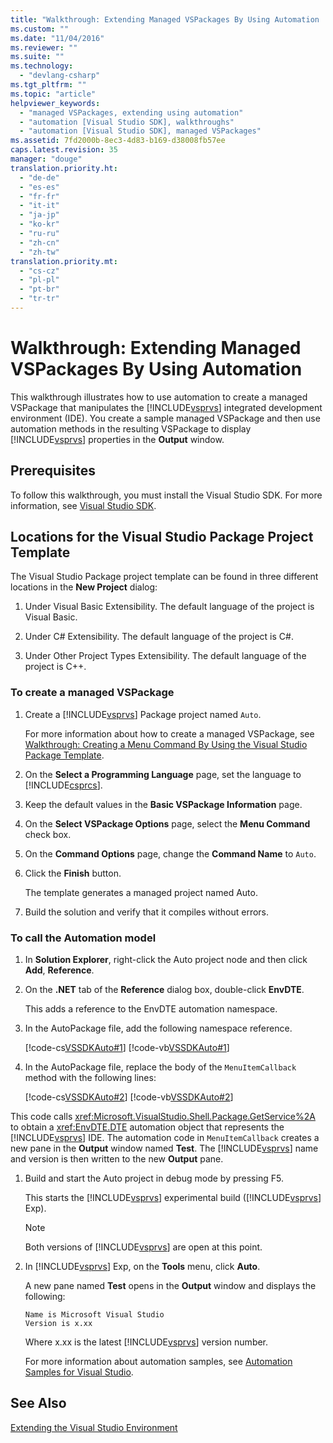 ```yaml
---
title: "Walkthrough: Extending Managed VSPackages By Using Automation | Microsoft Docs"
ms.custom: ""
ms.date: "11/04/2016"
ms.reviewer: ""
ms.suite: ""
ms.technology: 
  - "devlang-csharp"
ms.tgt_pltfrm: ""
ms.topic: "article"
helpviewer_keywords: 
  - "managed VSPackages, extending using automation"
  - "automation [Visual Studio SDK], walkthroughs"
  - "automation [Visual Studio SDK], managed VSPackages"
ms.assetid: 7fd2000b-8ec3-4d83-b169-d38008fb57ee
caps.latest.revision: 35
manager: "douge"
translation.priority.ht: 
  - "de-de"
  - "es-es"
  - "fr-fr"
  - "it-it"
  - "ja-jp"
  - "ko-kr"
  - "ru-ru"
  - "zh-cn"
  - "zh-tw"
translation.priority.mt: 
  - "cs-cz"
  - "pl-pl"
  - "pt-br"
  - "tr-tr"
---
```

# Walkthrough: Extending Managed VSPackages By Using Automation
This walkthrough illustrates how to use automation to create a managed VSPackage that manipulates the [!INCLUDE[vsprvs](../code-quality/includes/vsprvs_md.md)] integrated development environment (IDE). You create a sample managed VSPackage and then use automation methods in the resulting VSPackage to display [!INCLUDE[vsprvs](../code-quality/includes/vsprvs_md.md)] properties in the **Output** window.  
  
## Prerequisites  
 To follow this walkthrough, you must install the Visual Studio SDK. For more information, see [Visual Studio SDK](../extensibility/visual-studio-sdk.md).  
  
## Locations for the Visual Studio Package Project Template  
 The Visual Studio Package project template can be found in three different locations in the **New Project** dialog:  
  
1.  Under Visual Basic Extensibility. The default language of the project is Visual Basic.  
  
2.  Under C# Extensibility. The default language of the project is C#.  
  
3.  Under Other Project Types Extensibility. The default language of the project is C++.  
  
### To create a managed VSPackage  
  
1.  Create a [!INCLUDE[vsprvs](../code-quality/includes/vsprvs_md.md)] Package project named `Auto`.  
  
     For more information about how to create a managed VSPackage, see [Walkthrough: Creating a Menu Command By Using the Visual Studio Package Template](../Topic/Walkthrough:%20Creating%20a%20Menu%20Command%20By%20Using%20the%20Visual%20Studio%20Package%20Template.md).  
  
2.  On the **Select a Programming Language** page, set the language to [!INCLUDE[csprcs](../data-tools/includes/csprcs_md.md)].  
  
3.  Keep the default values in the **Basic VSPackage Information** page.  
  
4.  On the **Select VSPackage Options** page, select the **Menu Command** check box.  
  
5.  On the **Command Options** page, change the **Command Name** to `Auto`.  
  
6.  Click the **Finish** button.  
  
     The template generates a managed project named Auto.  
  
7.  Build the solution and verify that it compiles without errors.  
  
### To call the Automation model  
  
1.  In **Solution Explorer**, right-click the Auto project node and then click **Add**, **Reference**.  
  
2.  On the **.NET** tab of the **Reference** dialog box, double-click **EnvDTE**.  
  
     This adds a reference to the EnvDTE automation namespace.  
  
3.  In the AutoPackage file, add the following namespace reference.  
  
     [!code-cs[VSSDKAuto#1](../misc/codesnippet/CSharp/walkthrough-extending-managed-vspackages-by-using-automation_1.cs)]
     [!code-vb[VSSDKAuto#1](../misc/codesnippet/VisualBasic/walkthrough-extending-managed-vspackages-by-using-automation_1.vb)]  
  
4.  In the AutoPackage file, replace the body of the `MenuItemCallback` method with the following lines:  
  
     [!code-cs[VSSDKAuto#2](../misc/codesnippet/CSharp/walkthrough-extending-managed-vspackages-by-using-automation_2.cs)]
     [!code-vb[VSSDKAuto#2](../misc/codesnippet/VisualBasic/walkthrough-extending-managed-vspackages-by-using-automation_2.vb)]  
  
 This code calls <xref:Microsoft.VisualStudio.Shell.Package.GetService%2A> to obtain a <xref:EnvDTE.DTE> automation object that represents the [!INCLUDE[vsprvs](../code-quality/includes/vsprvs_md.md)] IDE. The automation code in `MenuItemCallback` creates a new pane in the **Output** window named **Test**. The [!INCLUDE[vsprvs](../code-quality/includes/vsprvs_md.md)] name and version is then written to the new **Output** pane.  
  
1.  Build and start the Auto project in debug mode by pressing F5.  
  
     This starts the [!INCLUDE[vsprvs](../code-quality/includes/vsprvs_md.md)] experimental build ([!INCLUDE[vsprvs](../code-quality/includes/vsprvs_md.md)] Exp).  
  
    > [!NOTE]
    >  Both versions of [!INCLUDE[vsprvs](../code-quality/includes/vsprvs_md.md)] are open at this point.  
  
2.  In [!INCLUDE[vsprvs](../code-quality/includes/vsprvs_md.md)] Exp, on the **Tools** menu, click **Auto**.  
  
     A new pane named **Test** opens in the **Output** window and displays the following:  
  
    ```  
    Name is Microsoft Visual Studio  
    Version is x.xx  
    ```  
  
     Where x.xx is the latest [!INCLUDE[vsprvs](../code-quality/includes/vsprvs_md.md)] version number.  
  
     For more information about automation samples, see [Automation Samples for Visual Studio](http://www.microsoft.com/downloads/details.aspx?familyid=3ff9c915-30e5-430e-95b3-621dccd25150&displaylang=en).  
  
## See Also  
 [Extending the Visual Studio Environment](../Topic/Extending%20the%20Visual%20Studio%20Environment.md)